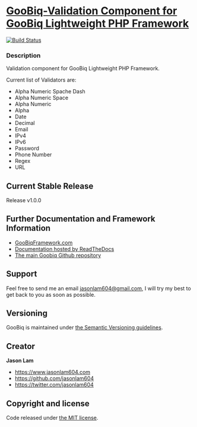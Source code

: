 # [GooBiq-Validation Component for GooBiq Lightweight PHP Framework](http://www.goobiqframework.com)

[![Build Status](https://travis-ci.org/jasonlam604/GooBiq-Validation.png)](https://travis-ci.org/jasonlam604/GooBiq-Validation)

### Description

Validation component for GooBiq Lightweight PHP Framework.

Current list of Validators are:

* Alpha Numeric Spache Dash
* Alpha Numeric Space
* Alpha Numeric
* Alpha
* Date
* Decimal
* Email
* IPv4
* IPv6
* Password
* Phone Number
* Regex
* URL

## Current Stable Release 

Release v1.0.0

## Further Documentation and Framework Information

* [GooBiqFramework.com](http://www.goobiqframework.com)
* [Documentation hosted by ReadTheDocs](http://goobiq.readthedocs.org/en/latest/features/validation/)
* [The main Goobiq Github repository](https://github.com/jasonlam604/GooBiq) 

## Support

Feel free to send me an email jasonlam604@gmail.com, I will try my best to get back to you as soon as possible.

## Versioning

GooBiq is maintained under [the Semantic Versioning guidelines](http://semver.org/).

## Creator

**Jason Lam**

- <https://www.jasonlam604.com>
- <https://github.com/jasonlam604>
- <https://twitter.com/jasonlam604>

## Copyright and license

Code released under [the MIT license](https://github.com/jasonlam604/GooBiq-Validation/blob/master/LICENSE). 

